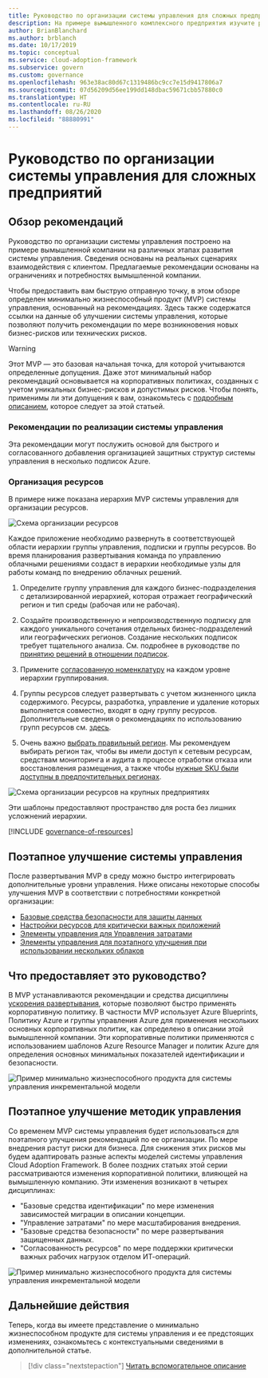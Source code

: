 ```yaml
---
title: Руководство по организации системы управления для сложных предприятий
description: На примере вымышленного комплексного предприятия изучите различные этапы развития системы управления, необходимые для создания минимально жизнеспособного продукта (MVP) на основе рекомендаций.
author: BrianBlanchard
ms.author: brblanch
ms.date: 10/17/2019
ms.topic: conceptual
ms.service: cloud-adoption-framework
ms.subservice: govern
ms.custom: governance
ms.openlocfilehash: 963e38ac80d67c1319486bc9cc7e15d9417806a7
ms.sourcegitcommit: 07d56209d56ee199dd148dbac59671cbb57880c0
ms.translationtype: HT
ms.contentlocale: ru-RU
ms.lasthandoff: 08/26/2020
ms.locfileid: "88880991"
---
```

# <a name="governance-guide-for-complex-enterprises"></a>Руководство по организации системы управления для сложных предприятий

## <a name="overview-of-best-practices"></a>Обзор рекомендаций

Руководство по организации системы управления построено на примере вымышленной компании на различных этапах развития системы управления. Сведения основаны на реальных сценариях взаимодействия с клиентом. Предлагаемые рекомендации основаны на ограничениях и потребностях вымышленной компании.

Чтобы предоставить вам быструю отправную точку, в этом обзоре определен минимально жизнеспособный продукт (MVP) системы управления, основанный на рекомендациях. Здесь также содержатся ссылки на данные об улучшении системы управления, которые позволяют получить рекомендации по мере возникновения новых бизнес-рисков или технических рисков.

> [!WARNING]
> Этот MVP — это базовая начальная точка, для которой учитываются определенные допущения. Даже этот минимальный набор рекомендаций основывается на корпоративных политиках, созданных с учетом уникальных бизнес-рисков и допустимых рисков. Чтобы понять, применимы ли эти допущения к вам, ознакомьтесь с [подробным описанием](./narrative.md), которое следует за этой статьей.

### <a name="governance-best-practices"></a>Рекомендации по реализации системы управления

Эта рекомендации могут послужить основой для быстрого и согласованного добавления организацией защитных структур системы управления в несколько подписок Azure.

### <a name="resource-organization"></a>Организация ресурсов

В примере ниже показана иерархия MVP системы управления для организации ресурсов.

![Схема организации ресурсов](../../../_images/govern/resource-organization.png)

Каждое приложение необходимо развернуть в соответствующей области иерархии группы управления, подписки и группы ресурсов. Во время планирования развертывания команда по управлению облачными решениями создаст в иерархии необходимые узлы для работы команд по внедрению облачных решений.

1. Определите группу управления для каждого бизнес-подразделения с детализированной иерархией, которая отражает географический регион и тип среды (рабочая или не рабочая).

1. Создайте производственную и непроизводственную подписку для каждого уникального сочетания отдельных бизнес-подразделений или географических регионов. Создание нескольких подписок требует тщательного анализа. См. подробнее в руководстве по [принятию решений в отношении подписок](../../../decision-guides/subscriptions/index.md).

1. Примените [согласованную номенклатуру](../../../ready/azure-best-practices/naming-and-tagging.md) на каждом уровне иерархии группирования.

1. Группы ресурсов следует развертывать с учетом жизненного цикла содержимого. Ресурсы, разработка, управление и удаление которых выполняется совместно, входят в одну группу ресурсов. Дополнительные сведения о рекомендациях по использованию групп ресурсов см. [здесь](../../../decision-guides/resource-consistency/index.md).

1. Очень важно [выбрать правильный регион](../../../migrate/azure-best-practices/multiple-regions.md). Мы рекомендуем выбирать регион так, чтобы вы имели доступ к сетевым ресурсам, средствам мониторинга и аудита в процессе отработки отказа или восстановления размещения, а также чтобы [нужные SKU были доступны в предпочтительных регионах](https://azure.microsoft.com/global-infrastructure/services).

![Схема организации ресурсов на крупных предприятиях](../../../_images/govern/large-enterprise-resource-organization.png)

Эти шаблоны предоставляют пространство для роста без лишних усложнений иерархии.

[!INCLUDE [governance-of-resources](../../../../includes/governance-of-resources.md)]

<!-- TODO: See comments for suggestion to possibly add here -->

## <a name="incremental-governance-improvements"></a>Поэтапное улучшение системы управления

После развертывания MVP в среду можно быстро интегрировать дополнительные уровни управления. Ниже описаны некоторые способы улучшения MVP в соответствии с потребностями конкретной организации:

- [Базовые средства безопасности для защиты данных](./security-baseline-improvement.md)
- [Настройки ресурсов для критически важных приложений](./resource-consistency-improvement.md)
- [Элементы управления для Управления затратами](./cost-management-improvement.md)
- [Элементы управления для поэтапного улучшения при использовании нескольких облаков](./multicloud-improvement.md)

## <a name="what-does-this-guidance-provide"></a>Что предоставляет это руководство?

В MVP устанавливаются рекомендации и средства дисциплины [ускорения развертывания](../../deployment-acceleration/index.md), которые позволяют быстро применять корпоративную политику. В частности MVP использует Azure Blueprints, Политику Azure и группы управления Azure для применения нескольких основных корпоративных политик, как определено в описании этой вымышленной компании. Эти корпоративные политики применяются с использованием шаблонов Azure Resource Manager и политик Azure для определения основных минимальных показателей идентификации и безопасности.

![Пример минимально жизнеспособного продукта для системы управления инкрементальной модели](../../../_images/govern/governance-mvp.png)

## <a name="incremental-improvements-to-governance-practices"></a>Поэтапное улучшение методик управления

Со временем MVP системы управления будет использоваться для поэтапного улучшения рекомендаций по ее организации. По мере внедрения растут риски для бизнеса. Для снижения этих рисков мы будем адаптировать разные аспекты моделей системы управления Cloud Adoption Framework. В более поздних статьях этой серии рассматриваются изменения корпоративной политики, влияющей на вымышленную компанию. Эти изменения возникают в четырех дисциплинах:

- "Базовые средства идентификации" по мере изменения зависимостей миграции в описании концепции.
- "Управление затратами" по мере масштабирования внедрения.
- "Базовые средства безопасности" по мере развертывания защищенных данных.
- "Согласованность ресурсов" по мере поддержки критически важных рабочих нагрузок отделом ИТ-операций.

![Пример минимально жизнеспособного продукта для системы управления инкрементальной модели](../../../_images/govern/governance-improvement-large.png)

## <a name="next-steps"></a>Дальнейшие действия

Теперь, когда вы имеете представление о минимально жизнеспособном продукте для системы управления и ее предстоящих изменениях, ознакомьтесь с контекстуальными сведениями в дополнительной статье.

> [!div class="nextstepaction"]
> [Читать вспомогательное описание](./narrative.md)
